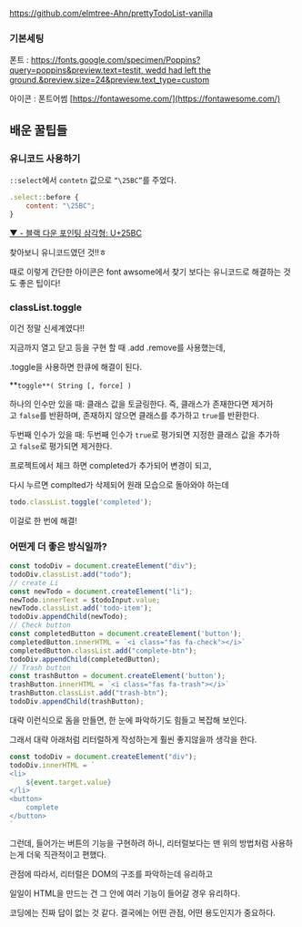 https://github.com/elmtree-Ahn/prettyTodoList-vanilla

### 기본세팅

폰트 : [https://fonts.google.com/specimen/Poppins?query=poppins&preview.text=testit, wedd had left the ground.&preview.size=24&preview.text_type=custom](https://fonts.google.com/specimen/Poppins?query=poppins&preview.text=testit,%20wedd%20had%20left%20the%20ground.&preview.size=24&preview.text_type=custom)

아이콘 : 폰트어썸 [https://fontawesome.com/](https://fontawesome.com/)

## 배운 꿀팁들

### 유니코드 사용하기

`::select`에서 `contetn` 값으로 `“\25BC”`를 주었다.

```jsx
.select::before {
    content: "\25BC";
}
```

[▼ - 블랙 다운 포인팅 삼각형: U+25BC](https://unicode-table.com/kr/25BC/)

찾아보니 유니코드였던 것!!ㅎ

때로 이렇게 간단한 아이콘은 font awsome에서 찾기 보다는 유니코드로 해결하는 것도 좋은 팁이다!

### classList.toggle

이건 정말 신세계였다!! 

지금까지 열고 닫고 등을 구현 할 때 .add .remove를 사용했는데, 

.toggle을 사용하면 한큐에 해결이 된다.

**`toggle**( String [, force] )`

하나의 인수만 있을 때: 클래스 값을 토글링한다. 즉, 클래스가 존재한다면 제거하고 `false`를 반환하며, 존재하지 않으면 클래스를 추가하고 `true`를 반환한다.

두번째 인수가 있을 때: 두번째 인수가 `true`로 평가되면 지정한 클래스 값을 추가하고 `false`로 평가되면 제거한다.

프로젝트에서 체크 하면 completed가 추가되어 변경이 되고,

다시 누르면 complted가 삭제되어 원래 모습으로 돌아와야 하는데

```jsx
todo.classList.toggle('completed');
```

이걸로 한 번에 해결!

### 어떤게 더 좋은 방식일까?

```jsx
const todoDiv = document.createElement("div");
todoDiv.classList.add("todo");
// create Li
const newTodo = document.createElement("li");
newTodo.innerText = $todoInput.value;
newTodo.classList.add('todo-item');
todoDiv.appendChild(newTodo);
// Check button
const completedButton = document.createElement('button');
completedButton.innerHTML = `<i class="fas fa-check"></i>`
completedButton.classList.add("complete-btn");
todoDiv.appendChild(completedButton);
// Trash button
const trashButton = document.createElement('button');
trashButton.innerHTML = `<i class="fas fa-trash"></i>`
trashButton.classList.add("trash-btn");
todoDiv.appendChild(trashButton);
```

대략 이런식으로 돔을 만들면, 한 눈에 파악하기도 힘들고 복잡해 보인다.

그래서 대략 아래처럼 리터럴하게 작성하는게 훨씬 좋지않을까 생각을 한다.

```jsx
const todoDiv = document.createElement("div");
todoDiv.innerHTML = `
<li>
	${event.target.value}
</li>
<button>
	complete
</button>
`
```

그런데, 들어가는 버튼의 기능을 구현하려 하니, 리터럴보다는 맨 위의 방법처럼 사용하는게 더욱 직관적이고 편했다.

관점에 따라서, 리터럴은 DOM의 구조를 파악하는데 유리하고

일일이 HTML을 만드는 건 그 안에 여러 기능이 들어갈 경우 유리하다.

코딩에는 진짜 답이 없는 것 같다. 결국에는 어떤 관점, 어떤 용도인지가 중요하다.
